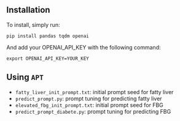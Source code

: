 
## Installation

To install, simply run:

```commandline
pip install pandas tqdm openai
```

And add your OPENAI_API_KEY with the following command:

```commandline
export OPENAI_API_KEY=YOUR_KEY
```

## Using `APT`

- ```fatty_liver_init_prompt.txt```: initial prompt seed for fatty liver
- ``predict_prompt.py``: prompt tuning for predicting fatty liver
- ```elevated_fbg_init_prompt.txt```: initial prompt seed for FBG
- ``predict_prompt_diabete.py``: prompt tuning for predicting FBG

